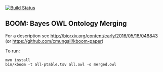 [![Build Status](https://travis-ci.org/monarch-initiative/kboom.svg?branch=master)](https://travis-ci.org/monarch-initiative/kboom)

## BOOM: Bayes OWL Ontology Merging

For a description see http://biorxiv.org/content/early/2016/05/18/048843 (or https://github.com/cmungall/kboom-paper)

To run:

```
mvn install
bin/kboom -t all-ptable.tsv all.owl -o merged.owl
```


